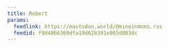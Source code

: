 ```yaml
---
title: Robert
params:
  feedlink: https://mastodon.world/@mineinmono.rss
  feedid: f9d4866369dfa19d62b391e965d883dc
---
```

